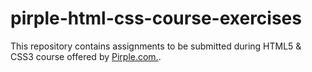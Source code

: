 # pirple-html-css-course-exercises
This repository contains assignments to be submitted during HTML5 & CSS3 course offered by [Pirple.com.](https://www.pirple.com/frontend-fundamentals-html5-css3).
